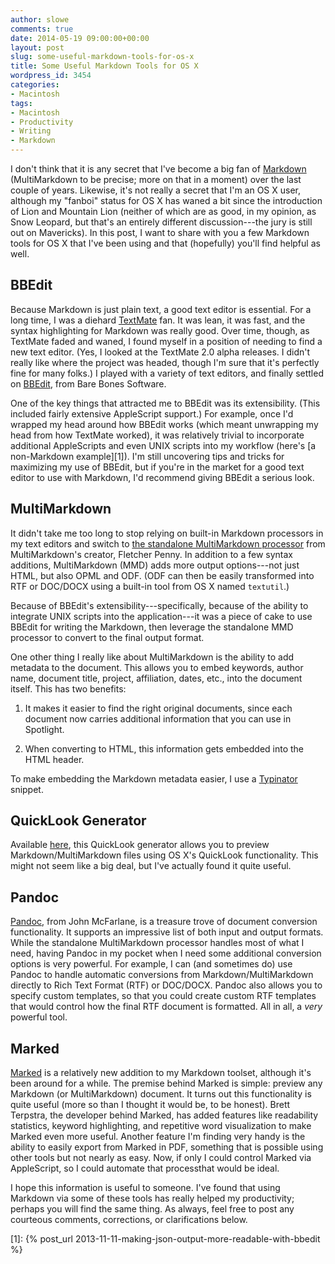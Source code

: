 ```yaml
---
author: slowe
comments: true
date: 2014-05-19 09:00:00+00:00
layout: post
slug: some-useful-markdown-tools-for-os-x
title: Some Useful Markdown Tools for OS X
wordpress_id: 3454
categories:
- Macintosh
tags:
- Macintosh
- Productivity
- Writing
- Markdown
---
```


I don't think that it is any secret that I've become a big fan of [Markdown](http://daringfireball.com/markdown/) (MultiMarkdown to be precise; more on that in a moment) over the last couple of years. Likewise, it's not really a secret that I'm an OS X user, although my "fanboi" status for OS X has waned a bit since the introduction of Lion and Mountain Lion (neither of which are as good, in my opinion, as Snow Leopard, but that's an entirely different discussion---the jury is still out on Mavericks). In this post, I want to share with you a few Markdown tools for OS X that I've been using and that (hopefully) you'll find helpful as well.

## BBEdit

Because Markdown is just plain text, a good text editor is essential. For a long time, I was a diehard [TextMate](http://macromates.com/) fan. It was lean, it was fast, and the syntax highlighting for Markdown was really good. Over time, though, as TextMate faded and waned, I found myself in a position of needing to find a new text editor. (Yes, I looked at the TextMate 2.0 alpha releases. I didn't really like where the project was headed, though I'm sure that it's perfectly fine for many folks.) I played with a variety of text editors, and finally settled on [BBEdit](http://www.barebones.com/products/bbedit/), from Bare Bones Software.

One of the key things that attracted me to BBEdit was its extensibility. (This included fairly extensive AppleScript support.) For example, once I'd wrapped my head around how BBEdit works (which meant unwrapping my head from how TextMate worked), it was relatively trivial to incorporate additional AppleScripts and even UNIX scripts into my workflow (here's [a non-Markdown example][1]). I'm still uncovering tips and tricks for maximizing my use of BBEdit, but if you're in the market for a good text editor to use with Markdown, I'd recommend giving BBEdit a serious look.

## MultiMarkdown

It didn't take me too long to stop relying on built-in Markdown processors in my text editors and switch to [the standalone MultiMarkdown processor](http://fletcherpenney.net/multimarkdown/) from MultiMarkdown's creator, Fletcher Penny. In addition to a few syntax additions, MultiMarkdown (MMD) adds more output options---not just HTML, but also OPML and ODF. (ODF can then be easily transformed into RTF or DOC/DOCX using a built-in tool from OS X named `textutil`.)

Because of BBEdit's extensibility---specifically, because of the ability to integrate UNIX scripts into the application---it was a piece of cake to use BBEdit for writing the Markdown, then leverage the standalone MMD processor to convert to the final output format.

One other thing I really like about MultiMarkdown is the ability to add metadata to the document. This allows you to embed keywords, author name, document title, project, affiliation, dates, etc., into the document itself. This has two benefits:

  1. It makes it easier to find the right original documents, since each document now carries additional information that you can use in Spotlight.

  2. When converting to HTML, this information gets embedded into the HTML header.

To make embedding the Markdown metadata easier, I use a [Typinator](http://www.ergonis.com/products/typinator/) snippet.

## QuickLook Generator

Available [here](http://fletcherpenney.net/multimarkdown/download/), this QuickLook generator allows you to preview Markdown/MultiMarkdown files using OS X's QuickLook functionality. This might not seem like a big deal, but I've actually found it quite useful.

## Pandoc

[Pandoc](http://johnmacfarlane.net/pandoc/), from John McFarlane, is a treasure trove of document conversion functionality. It supports an impressive list of both input and output formats. While the standalone MultiMarkdown processor handles most of what I need, having Pandoc in my pocket when I need some additional conversion options is very powerful. For example, I can (and sometimes do) use Pandoc to handle automatic conversions from Markdown/MultiMarkdown directly to Rich Text Format (RTF) or DOC/DOCX. Pandoc also allows you to specify custom templates, so that you could create custom RTF templates that would control how the final RTF document is formatted. All in all, a _very_ powerful tool.

## Marked

[Marked](http://marked2app.com/) is a relatively new addition to my Markdown toolset, although it's been around for a while. The premise behind Marked is simple: preview any Markdown (or MultiMarkdown) document. It turns out this functionality is quite useful (more so than I thought it would be, to be honest). Brett Terpstra, the developer behind Marked, has added features like readability statistics, keyword highlighting, and repetitive word visualization to make Marked even more useful. Another feature I'm finding very handy is the ability to easily export from Marked in PDF, something that is possible using other tools but not nearly as easy. Now, if only I could control Marked via AppleScript, so I could automate that processthat would be ideal.

I hope this information is useful to someone. I've found that using Markdown via some of these tools has really helped my productivity; perhaps you will find the same thing. As always, feel free to post any courteous comments, corrections, or clarifications below.

[1]: {% post_url 2013-11-11-making-json-output-more-readable-with-bbedit %}
